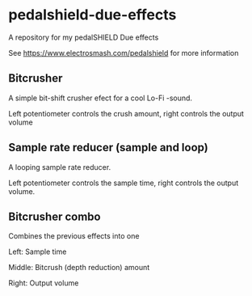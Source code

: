 # pedalshield-due-effects
A repository for my pedalSHIELD Due effects

See https://www.electrosmash.com/pedalshield for more information

## Bitcrusher

A simple bit-shift crusher efect for a cool Lo-Fi -sound.

Left potentiometer controls the crush amount, right controls the output volume

## Sample rate reducer (sample and loop)

A looping sample rate reducer.

Left potentiometer controls the sample time, right controls the output volume.

## Bitcrusher combo

Combines the previous effects into one

Left: Sample time

Middle: Bitcrush (depth reduction) amount

Right: Output volume

